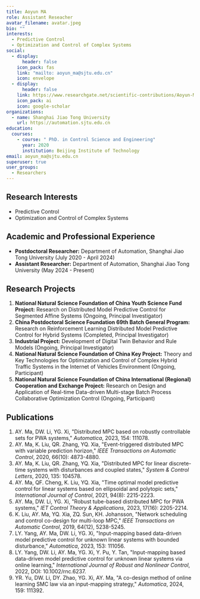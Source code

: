 ```yaml
---
title: Aoyun MA
role: Assistant Reseacher
avatar_filename: avatar.jpeg
bio: ""
interests:
  - Predictive Control
  - Optimization and Control of Complex Systems
social:
  - display:
      header: false
    icon_pack: fas
    link: "mailto: aoyun_ma@sjtu.edu.cn"
    icon: envelope
  - display:
      header: false
    link: https://www.researchgate.net/scientific-contributions/Aoyun-Ma-2223930784
    icon_pack: ai
    icon: google-scholar
organizations:
  - name: Shanghai Jiao Tong University
    url: https://automation.sjtu.edu.cn
education:
  courses:
    - course: " PhD. in Control Science and Engineering"
      year: 2020
      institution: Beijing Institute of Technology
email: aoyun_ma@sjtu.edu.cn
superuser: true
user_groups:
  - Researchers
---
```




## Research Interests

* Predictive Control
* Optimization and Control of Complex Systems

## Academic and Professional Experience

* **Postdoctoral Researcher:** Department of Automation, Shanghai Jiao Tong University (July 2020 - April 2024)
* **Assistant Researcher:** Department of Automation, Shanghai Jiao Tong University (May 2024 - Present)

## Research Projects

1. **National Natural Science Foundation of China Youth Science Fund Project:** Research on Distributed Model Predictive Control for Segmented Affine Systems (Ongoing, Principal Investigator)
2. **China Postdoctoral Science Foundation 69th Batch General Program:** Research on Reinforcement Learning Distributed Model Predictive Control for Hybrid Systems (Completed, Principal Investigator)
3. **Industrial Project:** Development of Digital Twin Behavior and Rule Models (Ongoing, Principal Investigator)
4. **National Natural Science Foundation of China Key Project:** Theory and Key Technologies for Optimization and Control of Complex Hybrid Traffic Systems in the Internet of Vehicles Environment (Ongoing, Participant)
5. **National Natural Science Foundation of China International (Regional) Cooperation and Exchange Project:** Research on Design and Application of Real-time Data-driven Multi-stage Batch Process Collaborative Optimization Control (Ongoing, Participant)

## Publications

1. AY. Ma, DW. Li, YG. Xi, "Distributed MPC based on robustly controllable sets for PWA systems," *Automatica*, 2023, 154: 111078.
2. AY. Ma, K. Liu, QR. Zhang, YQ. Xia, "Event-triggered distributed MPC with variable prediction horizon," *IEEE Transactions on Automatic Control*, 2020, 66(10): 4873-4880.
3. AY. Ma, K. Liu, QR. Zhang, YQ. Xia, "Distributed MPC for linear discrete-time systems with disturbances and coupled states," *System & Control Letters*, 2020, 135: 104578.
4. AY. Ma, QF. Cheng, K. Liu, YQ. Xia, "Time optimal model predictive control for linear systems based on ellipsoidal and polytopic sets," *International Journal of Control*, 2021, 94(8): 2215-2223.
5. AY. Ma, DW. Li, YG. Xi, "Robust tube-based distributed MPC for PWA systems," *IET Control Theory & Applications*, 2023, 17(16): 2205-2214.
6. K. Liu, AY. Ma, YQ. Xia, ZQ. Sun, KH. Johansson, "Network scheduling and control co-design for multi-loop MPC," *IEEE Transactions on Automatic Control*, 2019, 64(12), 5238-5245.
7. LY. Yang, AY. Ma, DW. Li, YG. Xi, "Input-mapping based data-driven model predictive control for unknown linear systems with bounded disturbance," *Automatica*, 2023, 153: 111056.
8. LY. Yang, DW. Li, AY. Ma, YG. Xi, Y. Pu, Y. Tan, "Input-mapping based data-driven model predictive control for unknown linear systems via online learning," *International Journal of Robust and Nonlinear Control*, 2022, DOI: 10.1002/rnc.6237.
9. YR. Yu, DW. Li, DY. Zhao, YG. Xi, AY. Ma, "A co-design method of online learning SMC law via an input-mapping strategy," *Automatica*, 2024, 159: 111392.
